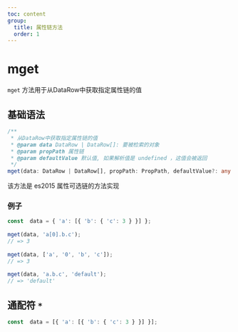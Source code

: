 ```yaml
---
toc: content
group: 
  title: 属性链方法
  order: 1
---
```


# mget

`mget` 方法用于从DataRow中获取指定属性链的值

## 基础语法

```ts
/**
 * 从DataRow中获取指定属性链的值
 * @param data DataRow | DataRow[]: 要被检索的对象
 * @param propPath 属性链
 * @param defaultValue 默认值, 如果解析值是 undefined ，这值会被返回
 */
mget(data: DataRow | DataRow[], propPath: PropPath, defaultValue?: any ): any;
```

该方法是 es2015 属性可选链的方法实现

### 例子

```ts
const  data = { 'a': [{ 'b': { 'c': 3 } }] };
 
mget(data, 'a[0].b.c');
// => 3
 
mget(data, ['a', '0', 'b', 'c']);
// => 3
 
mget(data, 'a.b.c', 'default');
// => 'default'
```

## 通配符 `*`

```ts
const  data = [{ 'a': [{ 'b': { 'c': 3 } }] }];
```
